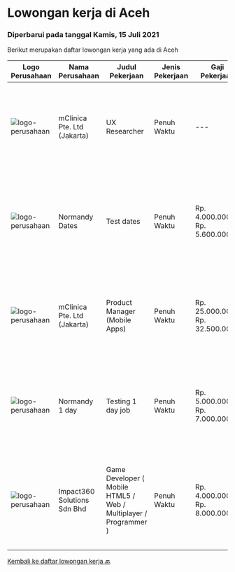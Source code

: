 
  # Lowongan kerja di Aceh

  ### Diperbarui pada tanggal Kamis, 15 Juli 2021

  Berikut merupakan daftar lowongan kerja yang ada di Aceh

  |Logo Perusahaan | Nama Perusahaan | Judul Pekerjaan | Jenis Pekerjaan | Gaji Pekerjaan | Lokasi | Deskripsi | Tanggal diunggah | Pranala |
  | -------------- | --------------- | --------------- | --------- | --------- | -------------- | ------- | ----------- | ----------- |
  |![logo-perusahaan](https://image-service-cdn.seek.com.au/7665bb5bd589f085f653b36d2f3cbccaf93e5953/ee4dce1061f3f616224767ad58cb2fc751b8d2dc)|mClinica Pte. Ltd (Jakarta)|UX Researcher|Penuh Waktu|---|Aceh|mClinica is hiring for a UX Researcher to serve our clients in Southeast Asia and support our growth regionally and globally. We are looking for a...|Rabu, 14 Juli 2021|https://www.jobstreet.co.id/id/job/ux-researcher-3567687?token=0~ae31d5c5-aeb0-4877-b9b2-5e6c7e2359b0&sectionRank=1&jobId=jobstreet-id-job-3567687|
|![logo-perusahaan](https://us.123rf.com/450wm/pavelstasevich/pavelstasevich1811/pavelstasevich181101027/112815900-stock-vector-no-image-available-icon-flat-vector.jpg?ver=6)|Normandy Dates|Test dates|Penuh Waktu|Rp. 4.000.000-Rp. 5.600.000|Aceh|Job descriptionWrite or copy and paste the job responsibilities and requirement in the text box below.Job descriptionWrite or copy and paste the job...|Senin, 12 Juli 2021|https://www.jobstreet.co.id/id/job/test-dates-3576246?token=0~ae31d5c5-aeb0-4877-b9b2-5e6c7e2359b0&sectionRank=2&jobId=jobstreet-id-job-3576246|
|![logo-perusahaan](https://image-service-cdn.seek.com.au/7665bb5bd589f085f653b36d2f3cbccaf93e5953/ee4dce1061f3f616224767ad58cb2fc751b8d2dc)|mClinica Pte. Ltd (Jakarta)|Product Manager (Mobile Apps)|Penuh Waktu|Rp. 25.000.000-Rp. 32.500.000|Aceh|mClinica is hiring for a Product/Project Manager to serve our clients in Southeast Asia and support our growth regionally and globally. We are looking...|Selasa, 29 Juni 2021|https://www.jobstreet.co.id/id/job/product-manager-mobile-apps-3567675?token=0~ae31d5c5-aeb0-4877-b9b2-5e6c7e2359b0&sectionRank=3&jobId=jobstreet-id-job-3567675|
|![logo-perusahaan](https://us.123rf.com/450wm/pavelstasevich/pavelstasevich1811/pavelstasevich181101027/112815900-stock-vector-no-image-available-icon-flat-vector.jpg?ver=6)|Normandy 1 day|Testing 1 day job|Penuh Waktu|Rp. 5.000.000-Rp. 7.000.000|Kota Banda Aceh|Write or copy and paste the job responsibilities and requirement in the text box below.Write or copy and paste the job responsibilities and...|Rabu, 23 Juni 2021|https://www.jobstreet.co.id/id/job/testing-1-day-job-3562496?token=0~ae31d5c5-aeb0-4877-b9b2-5e6c7e2359b0&sectionRank=4&jobId=jobstreet-id-job-3562496|
|![logo-perusahaan](https://image-service-cdn.seek.com.au/06b729438205195a03d4bcec08ce1ddd5d9c1576/ee4dce1061f3f616224767ad58cb2fc751b8d2dc)|Impact360 Solutions Sdn Bhd|Game Developer ( Mobile HTML5 / Web / Multiplayer / Programmer )|Penuh Waktu|Rp. 4.000.000-Rp. 8.000.000|Aceh|We are hiring remote HTML5 game developers from all parts of Indonesia. If you have real experience building HTML5 games or applications, you're...|Selasa, 22 Juni 2021|https://www.jobstreet.co.id/id/job/game-developer-mobile-html5-web-multiplayer-programmer-4597348/origin/my?token=0~ae31d5c5-aeb0-4877-b9b2-5e6c7e2359b0&sectionRank=5&jobId=jobstreet-my-job-4597348|


  [Kembali ke daftar lowongan kerja 🔙](../README.md#daftar-lowongan-kerja)
  